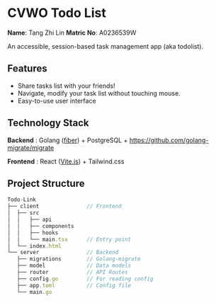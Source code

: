# CVWO Todo List

**Name**: Tang Zhi Lin
**Matric No**: A0236539W

An accessible, session-based task management app (aka todolist).

## Features

- Share tasks list with your friends!
- Navigate, modify your task list without touching mouse.
- Easy-to-use user interface

## Technology Stack

**Backend** : Golang ([fiber](https://gofiber.io/)) + PostgreSQL + https://github.com/golang-migrate/migrate

**Frontend** : React ([Vite.js](https://vitejs.dev/)) + Tailwind.css

## Project Structure

```js
Todo-Link
├── client               // Frontend
│  ├── src
│  │   ├── api
│  │   ├── components
│  │   ├── hooks
│  │   └── main.tsx      // Entry point
│  └── index.html
└── server               // Backend
   ├── migrations        // Golang-migrate
   ├── model             // Data models
   ├── router            // API Routes
   ├── config.go         // For reading config
   ├── app.toml          // Config file
   └── main.go
```
